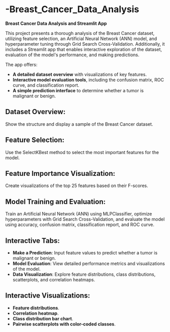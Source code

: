 # -Breast_Cancer_Data_Analysis
**Breast Cancer Data Analysis and Streamlit App**

This project presents a thorough analysis of the Breast Cancer dataset, utilizing feature selection, an Artificial Neural Network (ANN) model, and hyperparameter tuning through Grid Search Cross-Validation. Additionally, it includes a Streamlit app that enables interactive exploration of the dataset, evaluation of the model's performance, and making predictions.

The app offers:

- **A detailed dataset overview** with visualizations of key features.
- **Interactive model evaluation tools**, including the confusion matrix, ROC curve, and classification report.
- **A simple prediction interface** to determine whether a tumor is malignant or benign.

## **Dataset Overview**:
Show the structure and display a sample of the Breast Cancer dataset.

## **Feature Selection**:
Use the SelectKBest method to select the most important features for the model.

## **Feature Importance Visualization**:
Create visualizations of the top 25 features based on their F-scores.

## **Model Training and Evaluation**:
Train an Artificial Neural Network (ANN) using MLPClassifier, optimize hyperparameters with Grid Search Cross-Validation, and evaluate the model using accuracy, confusion matrix, classification report, and ROC curve.

## **Interactive Tabs**:
- **Make a Prediction**: Input feature values to predict whether a tumor is malignant or benign.
- **Model Evaluation**: View detailed performance metrics and visualizations of the model.
- **Data Visualization**: Explore feature distributions, class distributions, scatterplots, and correlation heatmaps.

## **Interactive Visualizations**:
- **Feature distributions**.
- **Correlation heatmap**.
- **Class distribution bar chart**.
- **Pairwise scatterplots with color-coded classes**.

